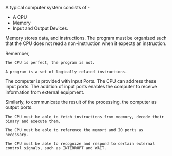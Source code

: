 A typical computer system consists of - 
- A CPU
- Memory
- Input and Output Devices.

Memory stores data, and instructions.
The program must be organized such that the CPU does not read a non-instruction when it expects an instruction.

Remember, 
```
The CPU is perfect, the program is not.
```

```
A program is a set of logically related instructions.
```

The computer is provided with Input Ports. The CPU can address these input ports. The addition of input ports enables the computer to receive information from external equipment.

Similarly, to communicate the result of the processing, the computer as output ports.


```
The CPU must be able to fetch instructions from meemory, decode their binary and execute them.
```

```
The CPU must be able to reference the memort and IO ports as necessary.
```

```
The CPU must be able to recognize and respond to certain external control signals, such as INTERRUPT and WAIT.
```
